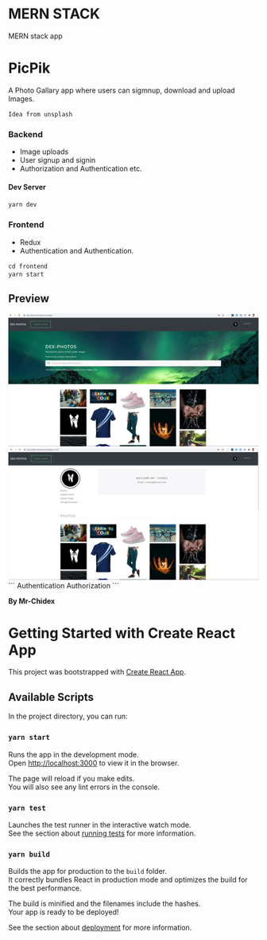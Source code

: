 # MERN STACK

MERN stack app

# PicPik

A Photo Gallary app where users can sigmnup, download and upload Images.

```
Idea from unsplash
```

### Backend

- Image uploads
- User signup and signin
- Authorization and Authentication etc.

#### Dev Server

```
yarn dev
```

### Frontend

- Redux
- Authentication and Authentication.

```
cd frontend
yarn start
```

## Preview

<img  alt="png" src="./frontend/public/dexHome.jpg" />
<img  alt="png" src="./frontend/public/dexProfile.png" />
```
Authentication
Authorization
```

**By Mr-Chidex**

# Getting Started with Create React App

This project was bootstrapped with [Create React App](https://github.com/facebook/create-react-app).

## Available Scripts

In the project directory, you can run:

### `yarn start`

Runs the app in the development mode.\
Open [http://localhost:3000](http://localhost:3000) to view it in the browser.

The page will reload if you make edits.\
You will also see any lint errors in the console.

### `yarn test`

Launches the test runner in the interactive watch mode.\
See the section about [running tests](https://facebook.github.io/create-react-app/docs/running-tests) for more information.

### `yarn build`

Builds the app for production to the `build` folder.\
It correctly bundles React in production mode and optimizes the build for the best performance.

The build is minified and the filenames include the hashes.\
Your app is ready to be deployed!

See the section about [deployment](https://facebook.github.io/create-react-app/docs/deployment) for more information.
